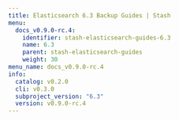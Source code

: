 ```yaml
---
title: Elasticsearch 6.3 Backup Guides | Stash
menu:
  docs_v0.9.0-rc.4:
    identifier: stash-elasticsearch-guides-6.3
    name: 6.3
    parent: stash-elasticsearch-guides
    weight: 30
menu_name: docs_v0.9.0-rc.4
info:
  catalog: v0.2.0
  cli: v0.3.0
  subproject_version: "6.3"
  version: v0.9.0-rc.4
---
```


